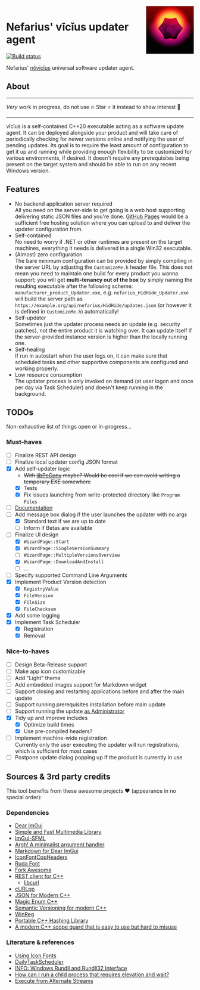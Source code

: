 <img src="assets/logo_128x128.png" align="right" />

# Nefarius' vīcĭus updater agent

[![Build status](https://ci.appveyor.com/api/projects/status/6n8p9r0koqqt1q6m?svg=true)](https://ci.appveyor.com/project/nefarius/vicius) <!-- ![GitHub all releases](https://img.shields.io/github/downloads/nefarius/vicius/total) -->

Nefarius' [nŏvīcĭus](https://latinitium.com/latin-dictionaries/?t=lsn31290) universal software updater agent.

## About

---

*Very* work in progress, do not use 🔥 Star ⭐ it instead to show interest 🤟

---

vīcĭus is a self-contained C++20 executable acting as a software update agent. It can be deployed alongside your product and will take care of periodically checking for newer versions online and notifying the user of pending updates. Its goal is to require the least amount of configuration to get it up and running while providing enough flexibility to be customized for various environments, if desired. It doesn't require any prerequisites being present on the target system and should be able to run on any recent Windows version.

## Features

- No backend application server required  
  All you need on the server-side to get going is a web host supporting delivering static JSON files and you're done. [GitHub Pages](https://pages.github.com/) would be a sufficient free hosting solution where you can upload to and deliver the updater configuration from.
- Self-contained  
  No need to worry if .NET or other runtimes are present on the target machines, everything it needs is delivered in a single Win32 executable.
- (Almost) zero configuration  
  The bare minimum configuration can be provided by simply compiling in the server URL by adjusting the `CustomizeMe.h` header file. This does not mean you need to maintain one build for every product you wanna support; you will get **multi-tenancy out of the box** by simply naming the resulting executable after the following scheme: `manufacturer_product_Updater.exe`, e.g. `nefarius_HidHide_Updater.exe` will build the server path as `https://example.org/api/nefarius/HidHide/updates.json` (or however it is defined in `CustomizeMe.h`) automatically!
- Self-updater  
  Sometimes just the updater process needs an update (e.g. security patches), not the entire product it is watching over. It can update itself if the server-provided instance version is higher than the locally running one.
- Self-healing  
  If run in autostart when the user logs on, it can make sure that scheduled tasks and other supportive components are configured and working properly.
- Low resource consumption  
  The updater process is only invoked on demand (at user logon and once per day via Task Scheduler) and doesn't keep running in the background.

## TODOs

Non-exhaustive list of things open or in-progress...

### Must-haves

- [ ] Finalize REST API design
- [ ] Finalize local updater config JSON format
- [x] Add self-updater logic
  - ~~With [libPeConv](https://github.com/hasherezade/libpeconv) maybe? Would be cool if we can avoid writing a temporary EXE somewhere~~
  - [x] Tests
  - [x] Fix issues launching from write-protected directory like `Program Files`
- [ ] [Documentation](https://github.com/nefarius/docs.nefarius.at/tree/nefarius/project/vicius)
- [ ] Add message box dialog if the user launches the updater with no args
  - [x] Standard text if we are up to date
  - [ ] Inform if Betas are available
- [ ] Finalize UI design
  - [x] `WizardPage::Start`
  - [x] `WizardPage::SingleVersionSummary`
  - [ ] `WizardPage::MultipleVersionsOverview`
  - [x] `WizardPage::DownloadAndInstall`
  - [ ] ...
- [ ] Specify supported Command Line Arguments
- [x] Implement Product Version detection
  - [x] `RegistryValue`
  - [x] `FileVersion`
  - [x] `FileSize`
  - [x] `FileChecksum`
- [x] Add some logging
- [x] Implement Task Scheduler
  - [x] Registration
  - [x] Removal

### Nice-to-haves

- [ ] Design Beta-Release support
- [ ] Make app icon customizable
- [ ] Add "Light" theme
- [ ] Add embedded images support for Markdown widget
- [ ] Support closing and restarting applications before and after the main update
- [ ] Support running prerequisites installation before main update
- [ ] Support running the update [as Administrator](https://stackoverflow.com/a/4893508)
- [x] Tidy up and improve includes
  - [x] Optimize build times
  - [x] Use pre-compiled headers?
- [ ] Implement machine-wide registration  
      Currently only the user executing the updater will run registrations, which is sufficient for most cases
- [ ] Postpone update dialog popping up if the product is currently in use

## Sources & 3rd party credits

This tool benefits from these awesome projects ❤ (appearance in no special order):

### Dependencies

- [Dear ImGui](https://github.com/ocornut/imgui)
- [Simple and Fast Multimedia Library](https://www.sfml-dev.org/)
- [ImGui-SFML](https://github.com/SFML/imgui-sfml)
- [Argh! A minimalist argument handler](https://github.com/adishavit/argh)
- [Markdown for Dear ImGui](https://github.com/juliettef/imgui_markdown)
- [IconFontCppHeaders](https://github.com/juliettef/IconFontCppHeaders)
- [Ruda Font](https://fonts.google.com/specimen/Ruda)
- [Fork Awesome](https://forkaweso.me/Fork-Awesome/)
- [REST client for C++](https://github.com/mrtazz/restclient-cpp)
  - [libcurl](https://curl.se/libcurl/)
- [cURLpp](https://github.com/jpbarrette/curlpp)
- [JSON for Modern C++](https://github.com/nlohmann/json)
- [Magic Enum C++](https://github.com/Neargye/magic_enum)
- [Semantic Versioning for modern C++](https://github.com/Neargye/semver)
- [WinReg](https://github.com/GiovanniDicanio/WinReg)
- [Portable C++ Hashing Library](https://github.com/stbrumme/hash-library)
- [A modern C++ scope guard that is easy to use but hard to misuse](https://github.com/ricab/scope_guard)

### Literature & references

- [Using Icon Fonts](https://github.com/ocornut/imgui/blob/master/docs/FONTS.md#using-icon-fonts)
- [DailyTaskScheduler](https://github.com/JohnAliyetti/DailyTaskScheduler)
- [INFO: Windows Rundll and Rundll32 Interface](https://web.archive.org/web/20150109234931/http://support.microsoft.com/kb/164787)
- [How can I run a child process that requires elevation and wait?](https://stackoverflow.com/a/4893508)
- [Execute from Alternate Streams](https://gist.github.com/api0cradle/cdd2d0d0ec9abb686f0e89306e277b8f)
